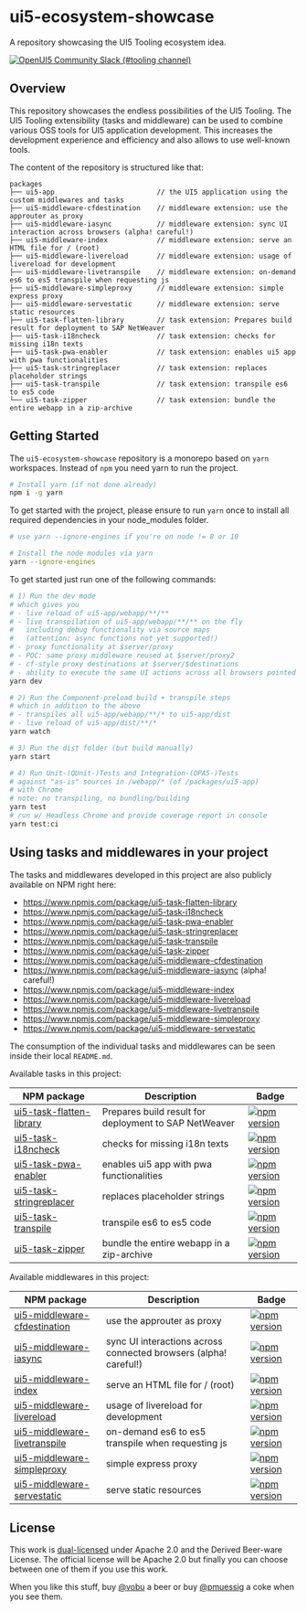 # ui5-ecosystem-showcase

A repository showcasing the UI5 Tooling ecosystem idea.

[![OpenUI5 Community Slack (#tooling channel)](https://img.shields.io/badge/slack-join-44cc11.svg)](https://join-ui5-slack.herokuapp.com)

## Overview

This repository showcases the endless possibilities of the UI5 Tooling. The UI5 Tooling extensibility (tasks and middleware) can be used to combine various OSS tools for UI5 application development. This increases the development experience and efficiency and also allows to use well-known tools.

The content of the repository is structured like that:

```text
packages
├── ui5-app                         // the UI5 application using the custom middlewares and tasks
├── ui5-middleware-cfdestination    // middleware extension: use the approuter as proxy
├── ui5-middleware-iasync           // middleware extension: sync UI interaction across browsers (alpha! careful!)
├── ui5-middleware-index            // middleware extension: serve an HTML file for / (root)
├── ui5-middleware-livereload       // middleware extension: usage of livereload for development
├── ui5-middleware-livetranspile    // middleware extension: on-demand es6 to es5 transpile when requesting js
├── ui5-middleware-simpleproxy      // middleware extension: simple express proxy
├── ui5-middleware-servestatic      // middleware extension: serve static resources
├── ui5-task-flatten-library        // task extension: Prepares build result for deployment to SAP NetWeaver
├── ui5-task-i18ncheck              // task extension: checks for missing i18n texts
├── ui5-task-pwa-enabler            // task extension: enables ui5 app with pwa functionalities
├── ui5-task-stringreplacer         // task extension: replaces placeholder strings
├── ui5-task-transpile              // task extension: transpile es6 to es5 code
└── ui5-task-zipper                 // task extension: bundle the entire webapp in a zip-archive
```

## Getting Started

The `ui5-ecosystem-showcase` repository is a monorepo based on `yarn` workspaces. Instead of `npm` you need yarn to run the project.

```bash
# Install yarn (if not done already)
npm i -g yarn
```

To get started with the project, please ensure to run `yarn` once to install all required dependencies in your node_modules folder.

```bash
# use yarn --ignore-engines if you're on node != 8 or 10

# Install the node modules via yarn
yarn --ignore-engines
```

To get started just run one of the following commands:

```bash
# 1) Run the dev mode
# which gives you 
# - live reload of ui5-app/webapp/**/**
# - live transpilation of ui5-app/webapp/**/** on the fly
#   including debug functionality via source maps
#   (attention: async functions not yet supported!)
# - proxy functionality at $server/proxy
# - POC: same proxy middleware reused at $server/proxy2
# - cf-style proxy destinations at $server/$destinations
# - ability to execute the same UI actions across all browsers pointed to http://localhost:1081/index.html
yarn dev

# 2) Run the Component-preload build + transpile steps
# which in addition to the above
# - transpiles all ui5-app/webapp/**/* to ui5-app/dist
# - live reload of ui5-app/dist/**/*
yarn watch

# 3) Run the dist folder (but build manually)
yarn start

# 4) Run Unit-(QUnit-)Tests and Integration-(OPA5-)Tests
# against "as-is" sources in /webapp/* (of /packages/ui5-app)
# with Chrome
# note: no transpiling, no bundling/building
yarn test
# run w/ Headless Chrome and provide coverage report in console
yarn test:ci
```

## Using tasks and middlewares in your project

The tasks and middlewares developed in this project are also publicly available on NPM right here:
 
* https://www.npmjs.com/package/ui5-task-flatten-library
* https://www.npmjs.com/package/ui5-task-i18ncheck 
* https://www.npmjs.com/package/ui5-task-pwa-enabler
* https://www.npmjs.com/package/ui5-task-stringreplacer
* https://www.npmjs.com/package/ui5-task-transpile 
* https://www.npmjs.com/package/ui5-task-zipper
* https://www.npmjs.com/package/ui5-middleware-cfdestination
* https://www.npmjs.com/package/ui5-middleware-iasync (alpha! careful!)
* https://www.npmjs.com/package/ui5-middleware-index
* https://www.npmjs.com/package/ui5-middleware-livereload
* https://www.npmjs.com/package/ui5-middleware-livetranspile
* https://www.npmjs.com/package/ui5-middleware-simpleproxy
* https://www.npmjs.com/package/ui5-middleware-servestatic

The consumption of the individual tasks and middlewares can be seen inside their local `README.md`.

Available tasks in this project:

| NPM package | Description | Badge |
| ----------- | ----------- | ----- |
| [ui5-task-flatten-library](https://www.npmjs.com/package/ui5-task-flatten-library) | Prepares build result for deployment to SAP NetWeaver | [![npm version](https://badge.fury.io/js/ui5-task-flatten-library.svg)](https://badge.fury.io/js/ui5-task-flatten-library) |
| [ui5-task-i18ncheck](packages/ui5-task-i18ncheck/README.md) | checks for missing i18n texts | [![npm version](https://badge.fury.io/js/ui5-task-i18ncheck.svg)](https://badge.fury.io/js/ui5-task-i18ncheck) |
| [ui5-task-pwa-enabler](packages/ui5-task-pwa-enabler/README.md) | enables ui5 app with pwa functionalities | [![npm version](https://badge.fury.io/js/ui5-task-pwa-enabler.svg)](https://badge.fury.io/js/ui5-task-pwa-enabler) |
| [ui5-task-stringreplacer](packages/ui5-task-stringreplacer/README.md) | replaces placeholder strings | [![npm version](https://badge.fury.io/js/ui5-task-stringreplacer.svg)](https://badge.fury.io/js/ui5-task-stringreplacer) |
| [ui5-task-transpile](packages/ui5-task-transpile/README.md) | transpile es6 to es5 code | [![npm version](https://badge.fury.io/js/ui5-task-transpile.svg)](https://badge.fury.io/js/ui5-task-transpile) |
| [ui5-task-zipper](packages/ui5-task-zipper/README.md) | bundle the entire webapp in a zip-archive | [![npm version](https://badge.fury.io/js/ui5-task-zipper.svg)](https://badge.fury.io/js/ui5-task-zipper) |

Available middlewares in this project:

| NPM package | Description | Badge |
| ----------- | ----------- | ----- |
| [ui5-middleware-cfdestination](packages/ui5-middleware-cfdestination/README.md) | use the approuter as proxy | [![npm version](https://badge.fury.io/js/ui5-middleware-cfdestination.svg)](https://badge.fury.io/js/ui5-middleware-cfdestination) |
| [ui5-middleware-iasync](packages/ui5-middleware-iasync/README.md) | sync UI interactions across connected browsers (alpha! careful!) | [![npm version](https://badge.fury.io/js/ui5-middleware-iasync.svg)](https://badge.fury.io/js/ui5-middleware-iasync) |
| [ui5-middleware-index](packages/ui5-middleware-index/README.md) | serve an HTML file for / (root) | [![npm version](https://badge.fury.io/js/ui5-middleware-index.svg)](https://badge.fury.io/js/ui5-middleware-index) |
| [ui5-middleware-livereload](packages/ui5-middleware-livereload/README.md) | usage of livereload for development | [![npm version](https://badge.fury.io/js/ui5-middleware-livereload.svg)](https://badge.fury.io/js/ui5-middleware-livereload) |
| [ui5-middleware-livetranspile](packages/ui5-middleware-livetranspile/README.md) | on-demand es6 to es5 transpile when requesting js | [![npm version](https://badge.fury.io/js/ui5-middleware-livetranspile.svg)](https://badge.fury.io/js/ui5-middleware-livetranspile) |
| [ui5-middleware-simpleproxy](packages/ui5-middleware-simpleproxy/README.md) | simple express proxy | [![npm version](https://badge.fury.io/js/ui5-middleware-simpleproxy.svg)](https://badge.fury.io/js/ui5-middleware-simpleproxy) |
| [ui5-middleware-servestatic](packages/ui5-middleware-servestatic/README.md) | serve static resources | [![npm version](https://badge.fury.io/js/ui5-middleware-servestatic.svg)](https://badge.fury.io/js/ui5-middleware-servestatic) |


## License

This work is [dual-licensed](LICENSE) under Apache 2.0 and the Derived Beer-ware License. The official license will be Apache 2.0 but finally you can choose between one of them if you use this work.

When you like this stuff, buy [@vobu](https://twitter.com/vobu) a beer or buy [@pmuessig](https://twitter.com/pmuessig) a coke when you see them.
